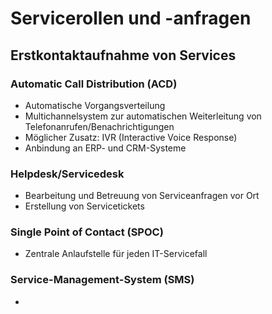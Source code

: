 # Servicerollen und -anfragen

## Erstkontaktaufnahme von Services

### Automatic Call Distribution (ACD)
- Automatische Vorgangsverteilung
- Multichannelsystem zur automatischen Weiterleitung von Telefonanrufen/Benachrichtigungen
- Möglicher Zusatz: IVR (Interactive Voice Response)
- Anbindung an ERP- und CRM-Systeme

### Helpdesk/Servicedesk
- Bearbeitung und Betreuung von Serviceanfragen vor Ort
- Erstellung von Servicetickets

### Single Point of Contact (SPOC)
- Zentrale Anlaufstelle für jeden IT-Servicefall

### Service-Management-System (SMS)
- 
